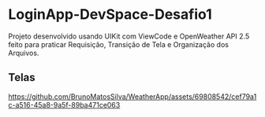 # LoginApp-DevSpace-Desafio1
Projeto desenvolvido usando UIKit com ViewCode e OpenWeather API 2.5 feito para praticar Requisição, Transição de Tela e Organização dos Arquivos.

## Telas
https://github.com/BrunoMatosSilva/WeatherApp/assets/69808542/cef79a1c-a516-45a8-9a5f-89ba471ce063

